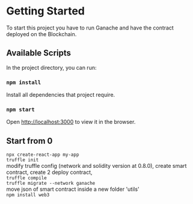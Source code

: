 # Getting Started

To start this project you have to run Ganache and have the contract deployed on the Blockchain.

## Available Scripts

In the project directory, you can run:

### `npm install`

Install all dependencies that project require.

### `npm start`

Open [http://localhost:3000](http://localhost:3000) to view it in the browser.

## Start from 0

`
npx create-react-app my-app  
`
<br/>
`
truffle init
`
<br/>
modify truffle config (network and solidity version at 0.8.0),
create smart contract,
create 2 deploy contract,
<br/>
`
truffle compile
`
<br/>
`
truffle migrate --network ganache
`
<br/>
move json of smart contract inside a new folder 'utils'
<br/>
`
npm install web3
`
